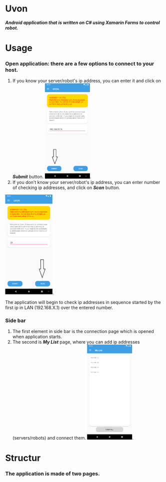 # **Uvon**
**_Android application that is written on C# using Xamarin Forms to control robot._**

# Usage
### Open application: there are a few options to connect to your host. 
1. If you know your server/robot's ip address, you can enter it and click on **_Submit_** button.
  <img src="https://github.com/mce-technical/Uvon/blob/master/Screenshots/submit.png" width="30%" height="30%">.
2. If you don't know your server/robot's ip address, you can enter number of checking ip addresses, and click on **_Scan_** button. 

<img src="https://github.com/mce-technical/Uvon/blob/master/Screenshots/scan.png" width="30%" height="30%">.
  
The application will begin to check ip addresses in sequence started by the first ip in LAN (192.168.X.1) over the entered number.
  
### Side bar
1. The first element in side bar is the connection page which is opened when application starts.
2. The second is **_My List_** page, where you can add ip addresses (servers/robots) and connect them.
<img src="https://github.com/mce-technical/Uvon/blob/master/Screenshots/mylist.png" width="30%" height="30%">.

# Structur

### The application is made of two pages.

